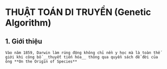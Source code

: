 # THUẬT TOÁN DI TRUYỀN (Genetic Algorithm)

## 1. Giới thiệu
  
    Vào năm 1859, Darwin làm rúng động không chỉ nền y học mà là toàn thế giới khi công bố __thuyết tiến hóa__ thông qua quyển sách để đời của ông **On the Origin of Species** 
